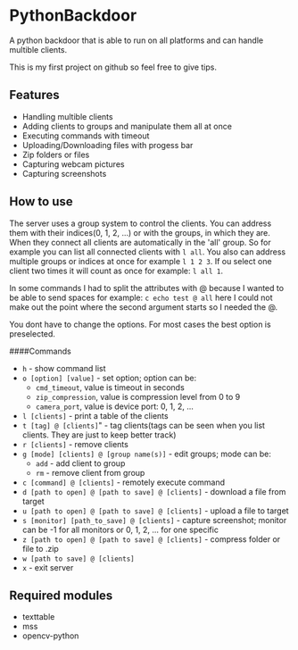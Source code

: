 # PythonBackdoor
A python backdoor that is able to run on all platforms and can handle multible clients.

This is my first project on github so feel free to give tips.
## Features
* Handling multible clients
* Adding clients to groups and manipulate them all at once
* Executing commands with timeout
* Uploading/Downloading files with progess bar
* Zip folders or files
* Capturing webcam pictures
* Capturing screenshots

## How to use
The server uses a group system to control the clients. You can address them with their indices(0, 1, 2, ...) or with the
groups, in which they are. When they connect all clients are automatically in the 'all' group. So for example you can
list all connected clients with `l all`. You also can address multiple groups or indices at once for example `l 1 2 3`.
If ou select one client two times it will count as once for example: `l all 1`.

In some commands I had to split the attributes with @ because I wanted to be able to send spaces for example:
`c echo test @ all` here I could not make out the point where the second argument starts so I needed the @.
 
You dont have to change the options. For most cases the best option is preselected.

####Commands

* `h` - show command list
* `o [option] [value]` - set option; option can be:
    - `cmd_timeout`, value is timeout in seconds
    - `zip_compression`, value is compression level from 0 to 9
    - `camera_port`, value is device port: 0, 1, 2, ...
* `l [clients]` - print a table of the clients
* `t [tag] @ [clients]`" - tag clients(tags can be seen when you list clients. They are just to keep better track)
* `r [clients]` - remove clients
* `g [mode] [clients] @ [group name(s)]` - edit groups; mode can be:
    - `add` - add client to group 
    - `rm` - remove client from group
* `c [command] @ [clients]` - remotely execute command
* `d [path to open] @ [path to save] @ [clients]` - download a file from target
* `u [path to open] @ [path to save] @ [clients]` - upload a file to target
* `s [monitor] [path_to_save] @ [clients]` - capture screenshot; monitor can be -1 for all monitors or 0, 1, 2, ... for one specific
* `z [path to open] @ [path to save] @ [clients]` - compress folder or file to .zip
* `w [path to save] @ [clients]`
* `x` - exit server

## Required modules

* texttable
* mss
* opencv-python
